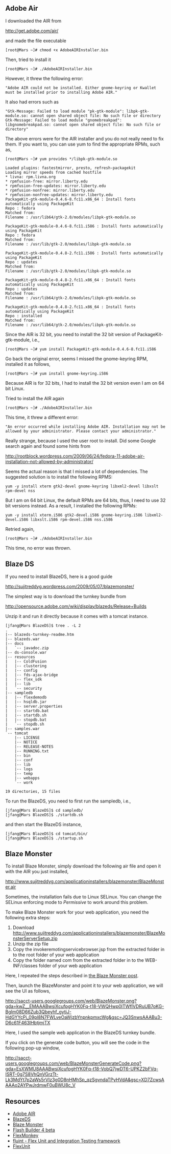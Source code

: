

## Adobe Air ##

I downloaded the AIR from

http://get.adobe.com/air/

and made the file executable

```
[root@Mars ~]# chmod +x AdobeAIRInstaller.bin
```

Then, tried to install it

```
[root@Mars ~]# ./AdobeAIRInstaller.bin
```

However, it threw the following error:

```
"Adobe AIR could not be installed. Either gnome-keyring or Kwallet must be installed prior to installing Adobe AIR."
```

It also had errors such as

```
"Gtk-Message: Failed to load module "pk-gtk-module": libpk-gtk-module.so: cannot open shared object file: No such file or directory
Gtk-Message: Failed to load module "gnomebreakpad": libgnomebreakpad.so: cannot open shared object file: No such file or directory"
```

The above errors were for the AIR installer and you do not really need to fix them. If you want to, you can use yum to find the appropriate RPMs, such as,

```
[root@Mars ~]# yum provides */libpk-gtk-module.so

Loaded plugins: fastestmirror, presto, refresh-packagekit
Loading mirror speeds from cached hostfile
* livna: rpm.livna.org
* rpmfusion-free: mirror.liberty.edu
* rpmfusion-free-updates: mirror.liberty.edu
* rpmfusion-nonfree: mirror.liberty.edu
* rpmfusion-nonfree-updates: mirror.liberty.edu
PackageKit-gtk-module-0.4.6-8.fc11.x86_64 : Install fonts automatically using PackageKit
Repo : fedora
Matched from:
Filename : /usr/lib64/gtk-2.0/modules/libpk-gtk-module.so

PackageKit-gtk-module-0.4.6-8.fc11.i586 : Install fonts automatically using PackageKit
Repo : fedora
Matched from:
Filename : /usr/lib/gtk-2.0/modules/libpk-gtk-module.so

PackageKit-gtk-module-0.4.8-2.fc11.i586 : Install fonts automatically using PackageKit
Repo : updates
Matched from:
Filename : /usr/lib/gtk-2.0/modules/libpk-gtk-module.so

PackageKit-gtk-module-0.4.8-2.fc11.x86_64 : Install fonts automatically using PackageKit
Repo : updates
Matched from:
Filename : /usr/lib64/gtk-2.0/modules/libpk-gtk-module.so

PackageKit-gtk-module-0.4.8-2.fc11.x86_64 : Install fonts automatically using PackageKit
Repo : installed
Matched from:
Filename : /usr/lib64/gtk-2.0/modules/libpk-gtk-module.so
```


Since the AIR is 32 bit, you need to install the 32 bit version of PackageKit-gtk-module, i.e.,

```
[root@Mars ~]# yum install PackageKit-gtk-module-0.4.6-8.fc11.i586
```

Go back the original error, seems I missed the gnome-keyring RPM, installed it as follows,

```
[root@Mars ~]# yum install gnome-keyring.i586
```

Because AIR is for 32 bits, I had to install the 32 bit version even I am on 64 bit Linux.

Tried to install the AIR again

```
[root@Mars ~]# ./AdobeAIRInstaller.bin
```

This time, it threw a different error:

```
"An error occurred while installing Adobe AIR. Installation may not be allowed by your administrator. Please contact your administrator."
```

Really strange, because I used the user root to install. Did some Google search again and found some hints from

http://rootblock.wordpress.com/2009/06/24/fedora-11-adobe-air-installation-not-allowed-by-administrator/

Seems the actual reason is that I missed a lot of dependencies. The suggested solution is to install the following RPMS:

```
yum -y install xterm gtk2-devel gnome-keyring libxml2-devel libxslt rpm-devel nss
```

But I am on 64 bit Linux, the default RPMs are 64 bits, thus, I need to use 32 bit versions instead. As a result, I installed the following RPMs:

```
yum -y install xterm.i586 gtk2-devel.i586 gnome-keyring.i586 libxml2-devel.i586 libxslt.i586 rpm-devel.i586 nss.i586
```

Retried again,

```
[root@Mars ~]# ./AdobeAIRInstaller.bin
```

This time, no error was thrown.

## Blaze DS ##

If you need to install BlazeDS, here is a good guide

http://sujitreddyg.wordpress.com/2009/05/07/blazemonster/

The simplest way is to download the turnkey bundle from

http://opensource.adobe.com/wiki/display/blazeds/Release+Builds

Unzip it and run it directly because it comes with a tomcat instance.

```
[jfang@Mars BlazeDS]$ tree . -L 2
.
|-- blazeds-turnkey-readme.htm
|-- blazeds.war
|-- docs
|   `-- javadoc.zip
|-- ds-console.war
|-- resources
|   |-- ColdFusion
|   |-- clustering
|   |-- config
|   |-- fds-ajax-bridge
|   |-- flex_sdk
|   |-- lib
|   `-- security
|-- sampledb
|   |-- flexdemodb
|   |-- hsqldb.jar
|   |-- server.properties
|   |-- startdb.bat
|   |-- startdb.sh
|   |-- stopdb.bat
|   `-- stopdb.sh
|-- samples.war
`-- tomcat
    |-- LICENSE
    |-- NOTICE
    |-- RELEASE-NOTES
    |-- RUNNING.txt
    |-- bin
    |-- conf
    |-- lib
    |-- logs
    |-- temp
    |-- webapps
    `-- work

19 directories, 15 files
```

To run the BlazeDS, you need to first run the sampledb, i.e.,

```
[jfang@Mars BlazeDS]$ cd sampledb/
[jfang@Mars BlazeDS]$ ./startdb.sh
```

and then start the BlazeDS instance,

```
[jfang@Mars BlazeDS]$ cd tomcat/bin/
[jfang@Mars BlazeDS]$ ./startup.sh
```

## Blaze Monster ##

To install Blaze Monster, simply download the following air file and open it with the AIR you just installed,

http://www.sujitreddyg.com/applicationinstallers/blazemonster/BlazeMonster.air

Sometimes, the installation fails due to Linux SELinux. You can change the SELinux enforcing mode to _Permissive_ to work around this problem.

To make Blaze Monster work for your web application, you need the following extra steps:

  1. Download http://www.sujitreddyg.com/applicationinstallers/blazemonster/BlazeMonsterServerSetup.zip
  1. Unzip the zip file
  1. Copy the invokeremotingservicebrowser.jsp from the extracted folder in to the root folder of your web application
  1. Copy the folder named com from the extracted folder in to the WEB-INF/classes folder of your web application

Here, I repeated the steps described in [the Blaze Monster post](http://www.sujitreddyg.com/applicationinstallers/blazemonster/BlazeMonster.air).

Then, launch the BlazeMonster and point it to your web application, we will see the UI as follows,

http://sacct-users.googlegroups.com/web/BlazeMonster.png?gda=kwZ__EMAAABwsiXcufpgHYK0Fq-t18-VWQHwp0ITWfIVDRuUB7oKG-BgIm08D66Zub3Qbeyhf_gytiJ-HdGYYcPi_09pl8N7FWLveOaWjzbYnpnkpmxcWg&gsc=JQ3SnwsAAABu3-D6c61F463lHbtjmjTX

Here, I used the sample web application in the BlazeDS turnkey bundle.

If you click on the generate code button, you will see the code in the following pop-up window,

http://sacct-users.googlegroups.com/web/BlazeMonsterGenerateCode.png?gda=EsXWMU8AAABwsiXcufpgHYK0Fq-t18-VobQ7jwDT6-UPKZ2bFVq-ISRT-0g7S8VhQnVGrzTt-Lk3MdYt7p2aWs5rVIz3g0D8nHMhSp_qzSgvndaTPyHVdA&gsc=XD7ZcwsAAAAo2AYPwJrdmwF0uBWU8c_V

## Resources ##

  * [Adobe AIR](http://get.adobe.com/air/)
  * [BlazeDS](http://opensource.adobe.com/wiki/display/blazeds/Release+Builds)
  * [Blaze Monster](http://sujitreddyg.wordpress.com/2009/05/07/blazemonster/)
  * [Flash Builder 4 beta](http://labs.adobe.com/technologies/flashbuilder4/)
  * [FlexMonkey](http://code.google.com/p/flexmonkey/)
  * [fluint - Flex Unit and Integration Testing framework](http://code.google.com/p/fluint/)
  * [FlexUnit](http://opensource.adobe.com/wiki/display/flexunit/FlexUnit)